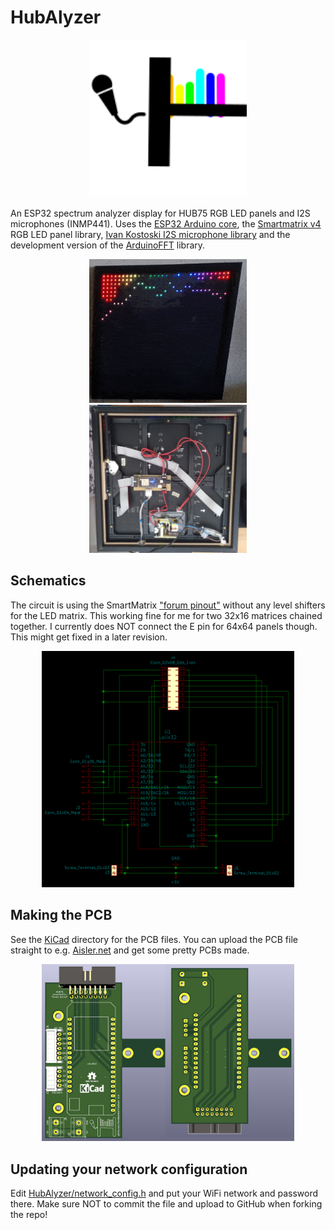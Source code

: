 # HubAlyzer

<p align="center">
    <img src="logo.svg" width=50%;" title="Logo">
</p>

An ESP32 spectrum analyzer display for HUB75 RGB LED panels and I2S microphones (INMP441). Uses the [ESP32 Arduino core](https://github.com/espressif/arduino-esp32), the [Smartmatrix v4](https://github.com/pixelmatix/SmartMatrix) RGB LED panel library, [Ivan Kostoski I2S microphone library](https://github.com/ikostoski/esp32-i2s-slm) and the development version of the [ArduinoFFT](https://github.com/kosme/arduinoFFT/tree/develop) library.

<p align="center">
    <span>
        <img src="animation.gif" width=50%;" title="animation">
        <img src="back.jpg" width=50%;" title="back">
    </span>
</p>

## Schematics

The circuit is using the SmartMatrix ["forum pinout"](https://github.com/pixelmatix/SmartMatrix/blob/fdb60faf8b140326c75761ac29970e48ac9cc6db/src/MatrixHardware_ESP32_V0.h#L208) without any level shifters for the LED matrix. This working fine for me for two 32x16 matrices chained together. I currently does NOT connect the E pin for 64x64 panels though. This might get fixed in a later revision.

<p align="center">
    <span>
        <img src="schematics.png" width=80%;" title="schematics">
    </span>
</p>

## Making the PCB

See the [KiCad](KiCad) directory for the PCB files. You can upload the PCB file straight to e.g. [Aisler.net](Aisler.net) and get some pretty PCBs made.

<p align="center">
    <span>
        <img src="pcb.jpg" width=80%;" title="pcb">
    </span>
</p>

## Updating your network configuration

Edit [HubAlyzer/network_config.h](HubAlyzer/network_config.h) and put your WiFi network and password there. Make sure NOT to commit the file and upload to GitHub when forking the repo!
